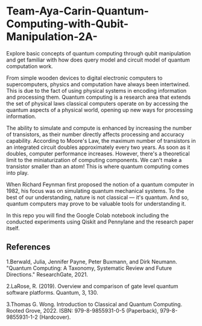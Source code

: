 

# Team-Aya-Carin-Quantum-Computing-with-Qubit-Manipulation-2A-
Explore basic concepts of quantum computing through qubit manipulation and get familiar with how does query model and circuit model of quantum computation work. 

From simple wooden devices to digital electronic computers to supercomputers, physics and computation have always been intertwined. This is due to the fact of using physical systems in encoding information and processing them. Quantum computing is a research area that extends the set of physical laws classical computers operate on by accessing the quantum aspects of a physical world, opening up new ways for processing information. 

The ability to simulate and compute is enhanced by increasing the number of transistors, as their number directly affects processing and accuracy capability. According to Moore's Law, the maximum number of transistors in an integrated circuit doubles approximately every two years. As soon as it doubles, computer performance increases. However, there's a theoretical limit to the miniaturization of computing components. We can't make a transistor smaller than an atom! This is where quantum computing comes into play. 

When Richard Feynman first proposed the notion of a quantum computer in 1982, his focus was on simulating quantum mechanical systems. To the best of our understanding, nature is not classical — it's quantum. And so, quantum computers may prove to be valuable tools for understanding it.

In this repo you will find the Google Colab notebook including the conducted experiments using Qiskit and Pennylane and the research paper itself.

## References
1.Berwald, Julia, Jennifer Payne, Peter Buxmann, and Dirk Neumann. "Quantum Computing: A Taxonomy, Systematic Review and Future Directions." ResearchGate, 2021.

2.LaRose, R. (2019). Overview and comparison of gate level quantum software platforms. Quantum, 3, 130.

3.Thomas G. Wong. Introduction to Classical and Quantum Computing. Rooted Grove, 2022. ISBN: 979-8-9855931-0-5 (Paperback), 979-8-9855931-1-2 (Hardcover).
